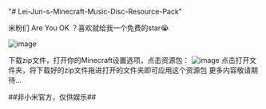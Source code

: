 "# Lei-Jun-s-Minecraft-Music-Disc-Resource-Pack" 

米粉们 Are You OK ？喜欢就给我一个免费的star😭

![image](https://github.com/HonkerBit/Lei-Jun-s-Minecraft-Music-Disc-Resource-Pack/assets/146426985/19d23ab4-bca5-4829-82fe-113e7184b9f5)

下载zip文件，打开你的Minecraft设置选项，点击资源包：
![image](https://github.com/HonkerBit/Lei-Jun-s-Minecraft-Music-Disc-Resource-Pack/assets/146426985/24f6a729-e54c-4763-920f-ab2ac8373397)
点击打开文件夹，将下载好的zip文件拖进打开的文件夹即可应用这个资源包
更多内容敬请期待...

##非小米官方，仅供娱乐##
